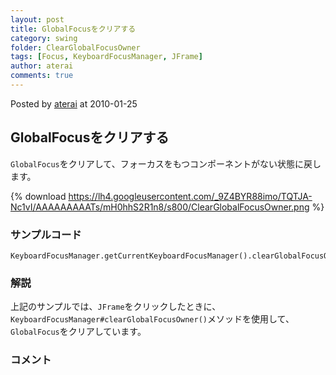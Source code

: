 ```yaml
---
layout: post
title: GlobalFocusをクリアする
category: swing
folder: ClearGlobalFocusOwner
tags: [Focus, KeyboardFocusManager, JFrame]
author: aterai
comments: true
---
```


Posted by [aterai](http://terai.xrea.jp/aterai.html) at 2010-01-25

## GlobalFocusをクリアする
`GlobalFocus`をクリアして、フォーカスをもつコンポーネントがない状態に戻します。


{% download https://lh4.googleusercontent.com/_9Z4BYR88imo/TQTJA-Nc1vI/AAAAAAAAATs/mH0hhS2R1n8/s800/ClearGlobalFocusOwner.png %}

### サンプルコード
<pre class="prettyprint"><code>KeyboardFocusManager.getCurrentKeyboardFocusManager().clearGlobalFocusOwner();
</code></pre>

### 解説
上記のサンプルでは、`JFrame`をクリックしたときに、`KeyboardFocusManager#clearGlobalFocusOwner()`メソッドを使用して、`GlobalFocus`をクリアしています。

### コメント
